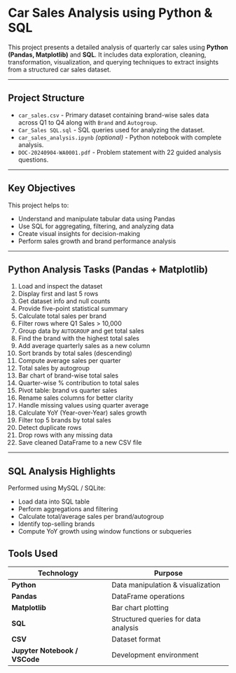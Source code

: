 #  Car Sales Analysis using Python & SQL

This project presents a detailed analysis of quarterly car sales using **Python (Pandas, Matplotlib)** and **SQL**. It includes data exploration, cleaning, transformation, visualization, and querying techniques to extract insights from a structured car sales dataset.

---

##  Project Structure

- `car_sales.csv` - Primary dataset containing brand-wise sales data across Q1 to Q4 along with `Brand` and `Autogroup`.
- `Car_Sales SQL.sql` - SQL queries used for analyzing the dataset.
- `car_sales_analysis.ipynb` *(optional)* - Python notebook with complete analysis.
- `DOC-20240904-WA0001.pdf` - Problem statement with 22 guided analysis questions.

---

## Key Objectives

This project helps to:

- Understand and manipulate tabular data using Pandas
- Use SQL for aggregating, filtering, and analyzing data
- Create visual insights for decision-making
- Perform sales growth and brand performance analysis

---

## Python Analysis Tasks (Pandas + Matplotlib)

1. Load and inspect the dataset
2. Display first and last 5 rows
3. Get dataset info and null counts
4. Provide five-point statistical summary
5. Calculate total sales per brand
6. Filter rows where Q1 Sales > 10,000
7. Group data by `AUTOGROUP` and get total sales
8. Find the brand with the highest total sales
9. Add average quarterly sales as a new column
10. Sort brands by total sales (descending)
11. Compute average sales per quarter
12. Total sales by autogroup
13. Bar chart of brand-wise total sales
14. Quarter-wise % contribution to total sales
15. Pivot table: brand vs quarter sales
16. Rename sales columns for better clarity
17. Handle missing values using quarter average
18. Calculate YoY (Year-over-Year) sales growth
19. Filter top 5 brands by total sales
20. Detect duplicate rows
21. Drop rows with any missing data
22. Save cleaned DataFrame to a new CSV file

---

## SQL Analysis Highlights

Performed using MySQL / SQLite:

- Load data into SQL table
- Perform aggregations and filtering
- Calculate total/average sales per brand/autogroup
- Identify top-selling brands
- Compute YoY growth using window functions or subqueries


## Tools Used

| Technology | Purpose |
|------------|---------|
| **Python** | Data manipulation & visualization |
| **Pandas** | DataFrame operations |
| **Matplotlib** | Bar chart plotting |
| **SQL** | Structured queries for data analysis |
| **CSV** | Dataset format |
| **Jupyter Notebook / VSCode** | Development environment |
